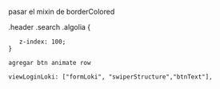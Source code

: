 pasar el mixin de borderColored

 .header .search .algolia {

       z-index: 100;
    }

    agregar btn animate row

    viewLoginLoki: ["formLoki", "swiperStructure","btnText"],